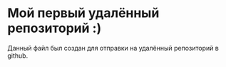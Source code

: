 # Мой первый удалённый репозиторий :)

Данный файл был создан для отправки на удалённый репозиторий в github.